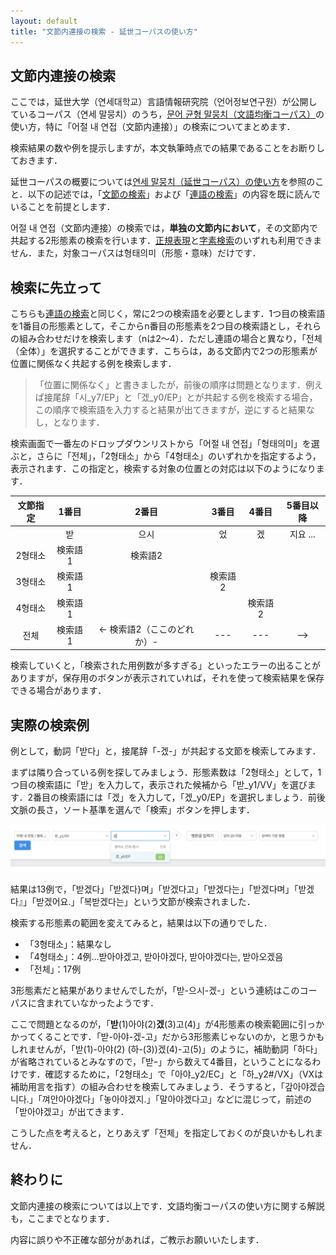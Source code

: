 ```yaml
---
layout: default
title: "文節内連接の検索 - 延世コーパスの使い方"
---
```


## 文節内連接の検索

ここでは，延世大学（연세대학교）言語情報研究院（언어정보연구원）が公開しているコーパス（연세 말뭉치）のうち，[문어 균형 말뭉치（文語均衡コーパス）](https://ilis.yonsei.ac.kr/corpus/#/search/WR)の使い方，特に「어절 내 연접（文節内連接）」の検索についてまとめます．

検索結果の数や例を提示しますが，本文執筆時点での結果であることをお断りしておきます．

延世コーパスの概要については[연세 말뭉치（延世コーパス）の使い方](overview_yonsei)を参照のこと．以下の記述では，「[文節の検索](written_1)」および「[連語の検索](written_2)」の内容を既に読んでいることを前提とします．

어절 내 연접（文節内連接）の検索では，**単独の文節内において**，その文節内で共起する2形態素の検索を行います．[正規表現](written_1#正規表現の活用)と[字素検索](written_1#字素検索の活用)のいずれも利用できません．また，対象コーパスは형태의미（形態・意味）だけです．

## 検索に先立って

こちらも[連語の検索](written_2)と同じく，常に2つの検索語を必要とします．1つ目の検索語を1番目の形態素として，そこからn番目の形態素を2つ目の検索語とし，それらの組み合わせだけを検索します（nは2～4）．ただし連語の場合と異なり，「전체（全体）」を選択することができます．こちらは，ある文節内で2つの形態素が位置に関係なく共起する例を検索します．

> 「位置に関係なく」と書きましたが，前後の順序は問題となります．例えば接尾辞「시_y7/EP」と「겠_y0/EP」とが共起する例を検索する場合，この順序で検索語を入力すると結果が出てきますが，逆にすると結果なし，となります．

検索画面で一番左のドロップダウンリストから「어절 내 연접」「형태의미」を選ぶと，さらに「전체」，「2형태소」から「4형태소」のいずれかを指定するよう，表示されます．この指定と，検索する対象の位置との対応は以下のようになります．

|  文節指定  |   1番目   |   2番目  |   3番目   |   4番目   |   5番目以降   |
|:-------:|:-------:|:---------:|:-------:|:-------:|:-------:|
|   | 받 | 으시 | 었 | 겠 | 지요 ... |
| 2형태소     | 検索語1     | 検索語2|    |    |    |
| 3형태소     | 検索語1    |           |検索語2 |     |   |
| 4형태소     | 検索語1    |           |   | 検索語2    |   |
| 전체     | 検索語1    | <- 検索語2（ここのどれか）- | --- | --- | --> |

検索していくと，「検索された用例数が多すぎる」といったエラーの出ることがありますが，保存用のボタンが表示されていれば，それを使って検索結果を保存できる場合があります．

## 実際の検索例

例として，動詞「받다」と，接尾辞「-겠-」が共起する文節を検索してみます．

まずは隣り合っている例を探してみましょう．形態素数は「2형태소」として，1つ目の検索語に「받」を入力して，表示された候補から「받_y1/VV」を選びます．2番目の検索語には「겠」を入力して，「겠_y0/EP」を選択しましょう．前後文脈の長さ，ソート基準を選んで「検索」ボタンを押します．

![morph_serial](../img/yonsei_morph_example_1.png)

結果は13例で，「받겠다」「받겠다}며」「받겠다고」「받겠다는」「받겠다며」「받겠다』」「받겠어요.」「복받겠다는」という文節が検索されました．

検索する形態素の範囲を変えてみると，結果は以下の通りでした．

  - 「3형태소」：結果なし
  - 「4형태소」：4例…받아야겠고, 받아야겠다, 받아야겠다는, 받아오겠음
  - 「전체」：17例

3形態素だと結果がありませんでしたが，「받-으시-겠-」という連続はこのコーパスに含まれていなかったようです．

ここで問題となるのが，「**받**(1)아야(2)**겠**(3)고(4)」が4形態素の検索範囲に引っかかってくることです．「받-아야-겠-고」だから3形態素じゃないのか，と思うかもしれませんが，「받(1)-아야(2) (하-(3))겠(4)-고(5)」のように，補助動詞「하다」が省略されているとみなすので，「받ｰ」から数えて4番目，ということになるわけです．確認するために，「2형태소」で「아야_y2/EC」と「하_y2#/VX」（VXは補助用言を指す）の組み合わせを検索してみましょう．そうすると，「갚아야겠습니다.」「껴안아야겠다」「놓아야겠지.」「말아야겠다고」などに混じって，前述の「받아야겠고」が出てきます．

こうした点を考えると，とりあえず「전체」を指定しておくのが良いかもしれません．

## 終わりに

文節内連接の検索については以上です．文語均衡コーパスの使い方に関する解説も，ここまでとなります．

内容に誤りや不正確な部分があれば，ご教示お願いいたします．
